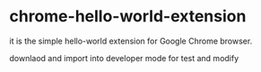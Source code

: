 # chrome-hello-world-extension

it is the simple hello-world extension for Google Chrome browser.

downlaod and import into developer mode for test and modify 
